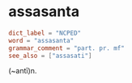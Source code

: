 # assasanta

``` toml
dict_label = "NCPED"
word = "assasanta"
grammar_comment = "part. pr. mf"
see_also = ["assasati"]
```

(\~antī)n.

